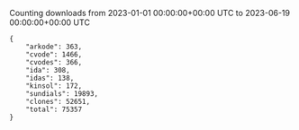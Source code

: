 
Counting downloads from 2023-01-01 00:00:00+00:00 UTC to 2023-06-19 00:00:00+00:00 UTC

```
{
    "arkode": 363,
    "cvode": 1466,
    "cvodes": 366,
    "ida": 308,
    "idas": 138,
    "kinsol": 172,
    "sundials": 19893,
    "clones": 52651,
    "total": 75357
}
```
